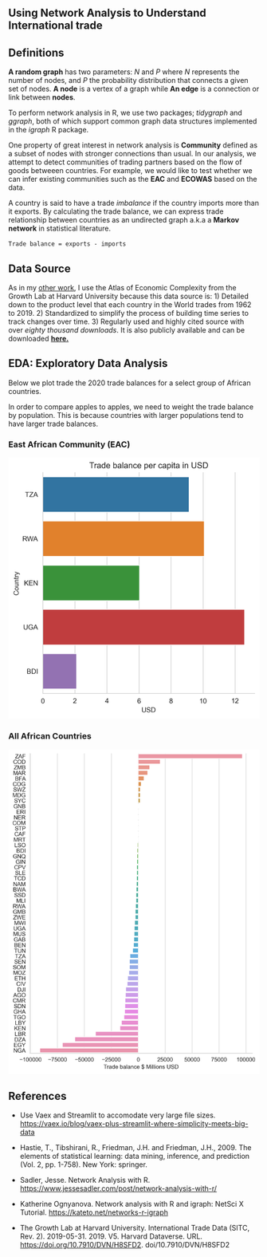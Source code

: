 ## Using Network Analysis to Understand International trade

**Definitions**
------------------------
**A random graph** has two parameters: *N* and *P* where *N* represents the number of nodes, and *P* the probability distribution that connects a given set of nodes. **A node** is a vertex of a graph while **An edge** is a connection or link between **nodes**.

To perform network analysis in R, we use two packages; *tidygraph* and *ggraph*, both of which support common graph data structures implemented in the *igraph* R package.

One property of great interest in network analysis is **Community** defined as a subset of nodes with stronger connections than usual. In our analysis, we attempt to detect communities of trading partners based on the flow of goods betweeen countries. For example, we would like to test whether we can infer existing communities such as the **EAC** and **ECOWAS** based on the data.

A country is said to have a trade *imbalance* if the country imports more than it exports. By calculating the trade balance, we can express trade relationship between countries as an undirected graph a.k.a a **Markov network** in statistical literature.

```
Trade balance = exports - imports
```

**Data Source**
---------------
As in my [other work](https://github.com/LNshuti/LNSHUTI.github.io), I use the Atlas of Economic Complexity from the Growth Lab at Harvard University because this data source is: 1) Detailed down to the product level that each country in the World trades from 1962 to 2019. 2) Standardized to simplify the process of building time series to track changes over time. 3) Regularly used and highly cited source with over *eighty thousand downloads*. It is also publicly available and can be downloaded [**here.**](https://dataverse.harvard.edu/dataset.xhtml?persistentId=doi:10.7910/DVN/H8SFD2)

**EDA: Exploratory Data Analysis**
--------------------------------

Below we plot trade the 2020 trade balances for a select group of African countries. 

In order to compare apples to apples, we need to weight the trade balance by population. This is because countries with larger populations tend to have larger trade balances. 

### East African Community (EAC)
![](output/avg_trade_bal_per_capita.png)

### All African Countries
![](output/trade_bal_by_population_allafrica.png)



**References**
--------------
- Use Vaex and Streamlit to accomodate very large file sizes. https://vaex.io/blog/vaex-plus-streamlit-where-simplicity-meets-big-data

- Hastie, T., Tibshirani, R., Friedman, J.H. and Friedman, J.H., 2009. The elements of statistical learning: data mining, inference, and prediction (Vol. 2, pp. 1-758). New York: springer.

- Sadler, Jesse. Network Analysis with R. https://www.jessesadler.com/post/network-analysis-with-r/

- Katherine Ognyanova. Network analysis with R and igraph: NetSci X Tutorial.
  https://kateto.net/networks-r-igraph
  
- The Growth Lab at Harvard University. International Trade Data (SITC, Rev. 2). 2019-05-31. 2019. V5. Harvard Dataverse. URL. https://doi.org/10.7910/DVN/H8SFD2. doi/10.7910/DVN/H8SFD2
